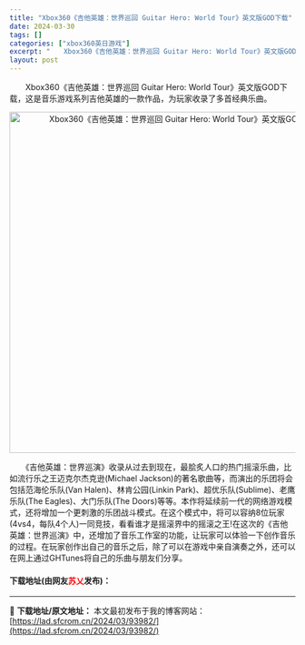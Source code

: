 ```yaml
---
title: "Xbox360《吉他英雄：世界巡回 Guitar Hero: World Tour》英文版GOD下载"
date: 2024-03-30
tags: []
categories: ["xbox360英日游戏"]
excerpt: "　　Xbox360《吉他英雄：世界巡回 Guitar Hero: World Tour》英文版GOD下载，这是音乐游戏系列吉他英雄的一款作品，为玩家收录了多首经典乐曲。 　　《吉他英雄：世界巡演》收录从过去到现在，最脍炙人口的热门摇滚乐曲，比如流行乐之王迈克尔杰克逊(Michael Jackson)&hellip;"
layout: post
---
```


 <p>　　Xbox360《吉他英雄：世界巡回 Guitar Hero: World Tour》英文版GOD下载，这是音乐游戏系列吉他英雄的一款作品，为玩家收录了多首经典乐曲。</p> <p align="center"><img align="" border="0" src="https://lad.sfcrom.cn/wp-content/uploads/2024/03/20240330_6607d2cc78739.webp" width="600" alt="Xbox360《吉他英雄：世界巡回 Guitar Hero: World Tour》英文版GOD下载" /></p> <p>　　《吉他英雄：世界巡演》收录从过去到现在，最脍炙人口的热门摇滚乐曲，比如流行乐之王迈克尔杰克逊(Michael Jackson)的著名歌曲等，而演出的乐团将会包括范海伦乐队(Van Halen)、林肯公园(Linkin Park)、超优乐队(Sublime)、老鹰乐队(The Eagles)、大门乐队(The Doors)等等。本作将延续前一代的网络游戏模式，还将增加一个更刺激的乐团战斗模式。在这个模式中，将可以容纳8位玩家(4vs4，每队4个人)一同竞技，看看谁才是摇滚界中的摇滚之王!在这次的《吉他英雄：世界巡演》中，还增加了音乐工作室的功能，让玩家可以体验一下创作音乐的过程。在玩家创作出自己的音乐之后，除了可以在游戏中亲自演奏之外，还可以在网上通过GHTunes将自己的乐曲与朋友们分享。</p> <p><h4>下载地址(由网友<font color="red">苏乂</font>发布)：</h4></p> 

---
📖 **下载地址/原文地址：** 本文最初发布于我的博客网站：[https://lad.sfcrom.cn/2024/03/93982/](https://lad.sfcrom.cn/2024/03/93982/)
